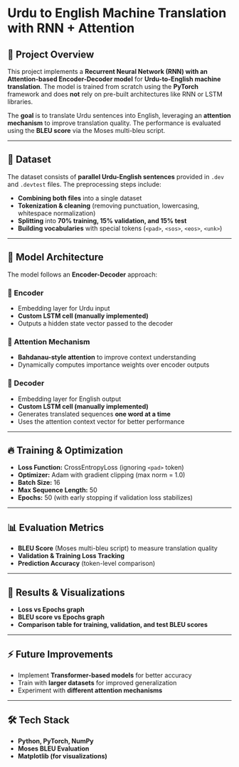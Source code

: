 # Urdu to English Machine Translation with RNN + Attention

## 📌 Project Overview
This project implements a **Recurrent Neural Network (RNN) with an Attention-based Encoder-Decoder model** for **Urdu-to-English machine translation**. The model is trained from scratch using the **PyTorch** framework and does **not** rely on pre-built architectures like RNN or LSTM libraries.

The **goal** is to translate Urdu sentences into English, leveraging an **attention mechanism** to improve translation quality. The performance is evaluated using the **BLEU score** via the Moses multi-bleu script.


---

## 📜 Dataset
The dataset consists of **parallel Urdu-English sentences** provided in `.dev` and `.devtest` files. The preprocessing steps include:
- **Combining both files** into a single dataset
- **Tokenization & cleaning** (removing punctuation, lowercasing, whitespace normalization)
- **Splitting** into **70% training, 15% validation, and 15% test**
- **Building vocabularies** with special tokens (`<pad>`, `<sos>`, `<eos>`, `<unk>`)

---

## 🔧 Model Architecture
The model follows an **Encoder-Decoder** approach:

### 🔹 Encoder
- Embedding layer for Urdu input
- **Custom LSTM cell (manually implemented)**
- Outputs a hidden state vector passed to the decoder

### 🔹 Attention Mechanism
- **Bahdanau-style attention** to improve context understanding
- Dynamically computes importance weights over encoder outputs

### 🔹 Decoder
- Embedding layer for English output
- **Custom LSTM cell (manually implemented)**
- Generates translated sequences **one word at a time**
- Uses the attention context vector for better performance

---

## 🔥 Training & Optimization
- **Loss Function:** CrossEntropyLoss (ignoring `<pad>` token)
- **Optimizer:** Adam with gradient clipping (max norm = 1.0)
- **Batch Size:** 16
- **Max Sequence Length:** 50
- **Epochs:** 50 (with early stopping if validation loss stabilizes)

---

## 📊 Evaluation Metrics
- **BLEU Score** (Moses multi-bleu script) to measure translation quality
- **Validation & Training Loss Tracking**
- **Prediction Accuracy** (token-level comparison)

---

## 📌 Results & Visualizations
- **Loss vs Epochs graph**
- **BLEU score vs Epochs graph**
- **Comparison table for training, validation, and test BLEU scores**


---

## ⚡ Future Improvements
- Implement **Transformer-based models** for better accuracy
- Train with **larger datasets** for improved generalization
- Experiment with **different attention mechanisms**

---

## 🛠 Tech Stack
- **Python, PyTorch, NumPy**
- **Moses BLEU Evaluation**
- **Matplotlib (for visualizations)**


